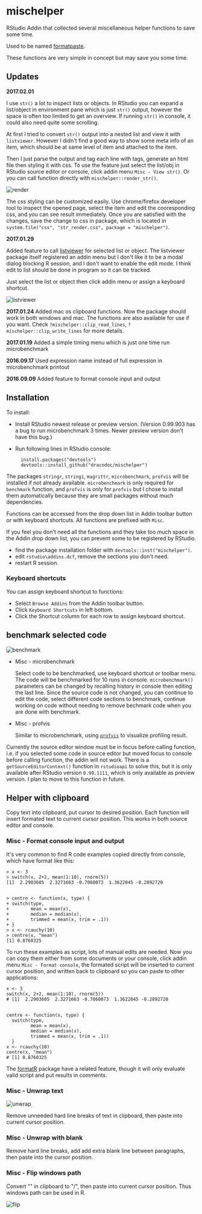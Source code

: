 # mischelper
RStudio Addin that collected several miscellaneous helper functions to save some time.

Used to be named [formatpaste](https://github.com/dracodoc/formatpaste).

These functions are very simple in concept but may save you some time.

## Updates

**2017.02.01**

I use `str()` a lot to inspect lists or objects. In RStudio you can expand a list/object in environment pane which is just `str()` output, however the space is often too limited to get an overview. If running `str()` in console, it could also need quite some scrolling.

At first I tried to convert `str()` output into a nested list and view it with `listviewer`. However I didn't find a good way to show some meta info of an item, which should be at same level of item and attached to the item.

Then I just parse the output and tag each line with tags, generate an html file then styling it with css. To use the feature just select the list/obj in RStudio source editor or console, click addin menu `Misc - View str()`. Or you can call function directly with `mischelper::render_str()`.

![render](/inst/demo/render.gif)

The css styling can be customized easily. Use chrome/firefox developer tool to inspect the opened page, select the item and edit the cooresponding css, and you can see result immediately. Once you are satisfied with the changes, save the change to css in package, which is located in `system.file("css", "str_render.css", package = "mischelper")`.

**2017.01.29** 

Added feature to call [listviewer](https://github.com/timelyportfolio/listviewer) for selected list or object. The listviewer package itself registered an addin menu but I don't like it to be a modal dialog blocking R session, and I don't want to enable the edit mode. I think edit to list should be done in program so it can be tracked.

Just select the list or object then click addin menu or assign a keyboard shortcut.

![listviewer](/inst/demo/listview.gif)

**2017.01.24** Added mac os clipboard functions. Now the package should work in both windows and mac. The functions are also available for use if you want. Check `?mischelper::clip_read_lines`, `?mischelper::clip_write_lines` for more details.

**2017.01.19** Added a simple timing menu which is just one time run microbenchmark

**2016.09.17** Used expression name instead of full expression in microbenchmark printout

**2016.09.09** Added feature to format console input and output


## Installation
To install:
* Install RStudio newest release or preview version. (Version 0.99.903 has a bug to run microbenchmark 3 times. Newer preview version don't have this bug.)
* Run following lines in RStudio console:


        install.packages("devtools")
        devtools::install_github("dracodoc/mischelper")
        
The packages `stringr`, `stringi`, `magrittr`, `microbenchmark`, `profvis` will be installed if not already available. `microbenchmark` is only required for `benchmark` function, and `profvis` is only for `profvis` but I chose to install them automatically because they are small packages without much dependencies. 

Functions can be accessed from the drop down list in Addin toolbar button or with keyboard shortcuts. All functions are prefixed with `Misc`.

If you feel you don't need all the functions and they take too much space in the Addin drop down list, you can prevent some to be registered by RStudio. 
- find the package installation folder with `devtools::inst("mischelper")`.
- edit `rstudio\addins.dcf`, remove the sections you don't need.
- restart R session.

### Keyboard shortcuts
You can assign keyboard shortcut to functions:
* Select `Browse Addins` from the Addin toolbar button.
* Click `Keyboard Shortcuts` in left bottom.
* Click the Shortcut column for each row to assign keyboard shortcut.

## benchmark selected code
![benchmark](/inst/demo/benchmark.gif)

* Misc - microbenchmark

  Select code to be benchmarked, use keyboard shortcut or toolbar menu. The code will be benchmarked for 10 runs in console. `microbenchmark()` parameters can be changed by recalling history in console then editing the last line.
  Since the source code is not changed, you can continue to edit the code, select different code sections to benchmark, continue working on code without needing to remove bechmark code when you are done with benchmark. 

* Misc - profvis

  Similar to microbenchmark, using [`profvis`](https://github.com/rstudio/profvis) to visualize profiling result. 

Currently the source editor window must be in focus before calling function, i.e. if 
you selected some code in source editor but moved focus to console before calling function, the addin will not work. There is a `getSourceEditorContext()` function in `rstudioapi` to solve this, but it is only available after RStudio version `0.99.1111`, which is only available as preview version. I plan to move to this function in future.

## Helper with clipboard
Copy text into clipboard, put cursor to desired position. Each function will insert formated text to current cursor position. This works in both source editor and console.

### Misc - Format console input and output

It's very common to find R code examples copied directly from console, which have format like this:

    > x <- 3
    > switch(x, 2+2, mean(1:10), rnorm(5))
    [1]  2.2903605  2.3271663 -0.7060073  1.3622045 -0.2892720


    > centre <- function(x, type) {
    + switch(type,
    +        mean = mean(x),
    +        median = median(x),
    +        trimmed = mean(x, trim = .1))
    + }
    > x <- rcauchy(10)
    > centre(x, "mean")
    [1] 0.8760325


To run these examples as script, lots of manual edits are needed. Now you can copy them either from some documents or your console, click addin menu `Misc - Format console`, the formated script will be inserted to current cursor position, and written back to clipboard so you can paste to other applications:

    x <- 3
    switch(x, 2+2, mean(1:10), rnorm(5))
    # [1]  2.2903605  2.3271663 -0.7060073  1.3622045 -0.2892720


    centre <- function(x, type) {
      switch(type,
             mean = mean(x),
             median = median(x),
             trimmed = mean(x, trim = .1))
      }
    x <- rcauchy(10)
    centre(x, "mean")
    # [1] 0.8760325

The [formatR](http://yihui.name/formatR/) package have a related feature, though it will only evaluate valid script and put results in comments.


### Misc - Unwrap text

![unwrap](/inst/demo/unwrap.gif)

  Remove unneeded hard line breaks of text in clipboard, then paste into current cursor position.
### Misc - Unwrap with blank

  Remove hard line breaks, add add extra blank line between paragraphs, then paste into the cursor position.
### Misc - Flip windows path

  Convert "\" in clipboard to "/", then paste into current cursor position. Thus windows path can be used in R.

![flip](/inst/demo/flip.gif)

